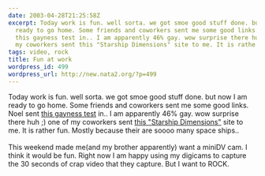 ```yaml
---
date: 2003-04-28T21:25:58Z
excerpt: Today work is fun. well sorta. we got smoe good stuff done. but now I am
  ready to go home. Some friends and coworkers sent me some good links. Noel sent
  this gayness test in.. I am apparently 46% gay. wow surprise there huh ;) one of
  my coworkers sent this "Starship Dimensions" site to me. It is rathe...
tags: video, rock
title: Fun at work
wordpress_id: 499
wordpress_url: http://new.nata2.org/?p=499
---
```


Today work is fun. well sorta. we got smoe good stuff done. but now I am ready to go home. Some friends and coworkers sent me some good links. Noel sent <a href="http://www.channel4.com/gayometer">this gayness test</a> in.. I am apparently 46% gay. wow surprise there huh ;) one of my coworkers sent <a href="http://personal.nbnet.nb.ca/merzo/">this "Starship Dimensions"</a> site to me. It is rather fun. Mostly because their are soooo many space ships.. <br/><br/>This weekend made me(and my brother apparently) want a miniDV cam. I think it would be fun. Right now I am happy using my digicams to capture the 30 seconds of crap video that they capture. But I want to ROCK.

